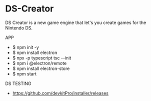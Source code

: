 # DS-Creator
DS Creator is a new game engine that let's you create games for the Nintendo DS.

APP
 - $ npm init -y
 - $ npm install electron
 - $ npx -p typescript tsc --init
 - $ npm i @electron/remote
 - $ npm install electron-store
 - $ npm start

DS TESTING
 - https://github.com/devkitPro/installer/releases
